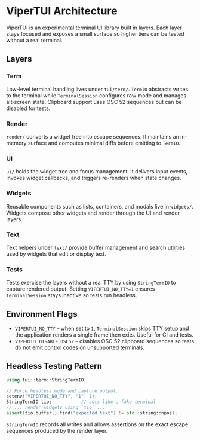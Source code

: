 <!--
SPDX-License-Identifier: MIT
File: docs/tui-architecture.md
Purpose: Overview of ViperTUI architecture and testing strategy.
-->

# ViperTUI Architecture

ViperTUI is an experimental terminal UI library built in layers. Each layer stays
focused and exposes a small surface so higher tiers can be tested without a real
terminal.

## Layers

### Term
Low-level terminal handling lives under `tui/term/`. `TermIO` abstracts writes to
the terminal while `TerminalSession` configures raw mode and manages alt‑screen
state. Clipboard support uses OSC 52 sequences but can be disabled for tests.

### Render
`render/` converts a widget tree into escape sequences. It maintains an in-memory
surface and computes minimal diffs before emitting to `TermIO`.

### UI
`ui/` holds the widget tree and focus management. It delivers input events,
invokes widget callbacks, and triggers re-renders when state changes.

### Widgets
Reusable components such as lists, containers, and modals live in `widgets/`.
Widgets compose other widgets and render through the UI and render layers.

### Text
Text helpers under `text/` provide buffer management and search utilities used by
widgets that edit or display text.

### Tests
Tests exercise the layers without a real TTY by using `StringTermIO` to capture
rendered output. Setting `VIPERTUI_NO_TTY=1` ensures `TerminalSession` stays
inactive so tests run headless.

## Environment Flags

- `VIPERTUI_NO_TTY` &ndash; when set to `1`, `TerminalSession` skips TTY setup and
  the application renders a single frame then exits. Useful for CI and tests.
- `VIPERTUI_DISABLE_OSC52` &ndash; disables OSC 52 clipboard sequences so tests do not
  emit control codes on unsupported terminals.

## Headless Testing Pattern

```cpp
using tui::term::StringTermIO;

// Force headless mode and capture output.
setenv("VIPERTUI_NO_TTY", "1", 1);
StringTermIO tio;           // acts like a fake terminal
// ... render widgets using `tio` ...
assert(tio.buffer().find("expected text") != std::string::npos);
```

`StringTermIO` records all writes and allows assertions on the exact escape
sequences produced by the render layer.

